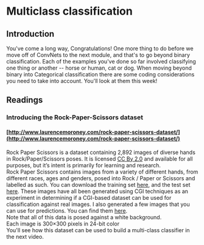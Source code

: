 # Multiclass classification

## Introduction
You've come a long way, Congratulations! One more thing to do before we move off of ConvNets to the next module, and that's to go beyond binary classification. Each of the examples you've done so far involved classifying one thing or another -- horse or human, cat or dog. When moving beyond binary into Categorical classification there are some coding considerations you need to take into account. You'll look at them this week!

## Readings
### Introducing the Rock-Paper-Scissors dataset
#### [http://www.laurencemoroney.com/rock-paper-scissors-dataset/](http://www.laurencemoroney.com/rock-paper-scissors-dataset/)
Rock Paper Scissors is a dataset containing 2,892 images of diverse hands in Rock/Paper/Scissors poses. It is licensed [CC By 2.0](https://creativecommons.org/licenses/by/2.0/) and available for all purposes, but it’s intent is primarily for learning and research.\
Rock Paper Scissors contains images from a variety of different hands,  from different races, ages and genders, posed into Rock / Paper or Scissors and labelled as such. You can download the training set [here](https://storage.googleapis.com/laurencemoroney-blog.appspot.com/rps.zip), and the test set [here](https://storage.googleapis.com/laurencemoroney-blog.appspot.com/rps-test-set.zip). These images have all been generated using CGI techniques as an experiment in determining if a CGI-based dataset can be used for classification against real images. I also generated a few images that you can use for predictions. You can find them [here](https://storage.googleapis.com/laurencemoroney-blog.appspot.com/rps-validation.zip).\
Note that all of this data is posed against a white background.\
Each image is 300×300 pixels in 24-bit color\
You'll see how this dataset can be used to build a multi-class classifier in the next video.
